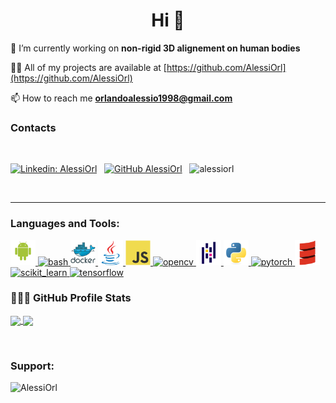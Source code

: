 <h1 align="center">Hi 👋</h1>




🔭 I’m currently working on **non-rigid 3D alignement on human bodies**

👨‍💻 All of my projects are available at [https://github.com/AlessiOrl](https://github.com/AlessiOrl)

📫 How to reach me **orlandoalessio1998@gmail.com**


### Contacts

<br>

[![Linkedin: AlessiOrl](https://img.shields.io/badge/-Alessio-blue?style=flat&logo=Linkedin&logoColor=white&link=https://www.linkedin.com/in/alessiorl)](https://www.linkedin.com/in/alessiorl/)&nbsp;&nbsp;
[![GitHub AlessiOrl](https://img.shields.io/github/followers/alessiorl?label=follow&style=social)](https://github.com/alessiorl)&nbsp;&nbsp;
<img src="https://komarev.com/ghpvc/?username=alessiorl&label=Profile%20views&color=0e75b6&style=flat" alt="alessiorl" />

<br>

<hr>

<h3 align="left">Languages and Tools:</h3>
<p align="left"> <a href="https://developer.android.com" target="_blank" rel="noreferrer"> <img src="https://raw.githubusercontent.com/devicons/devicon/master/icons/android/android-original-wordmark.svg" alt="android" width="40" height="40"/> </a> <a href="https://www.gnu.org/software/bash/" target="_blank" rel="noreferrer"> <img src="https://www.vectorlogo.zone/logos/gnu_bash/gnu_bash-icon.svg" alt="bash" width="40" height="40"/> </a> <a href="https://www.docker.com/" target="_blank" rel="noreferrer"> <img src="https://raw.githubusercontent.com/devicons/devicon/master/icons/docker/docker-original-wordmark.svg" alt="docker" width="40" height="40"/> </a> <a href="https://www.java.com" target="_blank" rel="noreferrer"> <img src="https://raw.githubusercontent.com/devicons/devicon/master/icons/java/java-original.svg" alt="java" width="40" height="40"/> </a> <a href="https://developer.mozilla.org/en-US/docs/Web/JavaScript" target="_blank" rel="noreferrer"> <img src="https://raw.githubusercontent.com/devicons/devicon/master/icons/javascript/javascript-original.svg" alt="javascript" width="40" height="40"/> </a> <a href="https://opencv.org/" target="_blank" rel="noreferrer"> <img src="https://www.vectorlogo.zone/logos/opencv/opencv-icon.svg" alt="opencv" width="40" height="40"/> </a> <a href="https://pandas.pydata.org/" target="_blank" rel="noreferrer"> <img src="https://raw.githubusercontent.com/devicons/devicon/2ae2a900d2f041da66e950e4d48052658d850630/icons/pandas/pandas-original.svg" alt="pandas" width="40" height="40"/> </a> <a href="https://www.python.org" target="_blank" rel="noreferrer"> <img src="https://raw.githubusercontent.com/devicons/devicon/master/icons/python/python-original.svg" alt="python" width="40" height="40"/> </a> <a href="https://pytorch.org/" target="_blank" rel="noreferrer"> <img src="https://www.vectorlogo.zone/logos/pytorch/pytorch-icon.svg" alt="pytorch" width="40" height="40"/> </a> <a href="https://www.scala-lang.org" target="_blank" rel="noreferrer"> <img src="https://raw.githubusercontent.com/devicons/devicon/master/icons/scala/scala-original.svg" alt="scala" width="40" height="40"/> </a> <a href="https://scikit-learn.org/" target="_blank" rel="noreferrer"> <img src="https://upload.wikimedia.org/wikipedia/commons/0/05/Scikit_learn_logo_small.svg" alt="scikit_learn" width="40" height="40"/> </a> <a href="https://www.tensorflow.org" target="_blank" rel="noreferrer"> <img src="https://www.vectorlogo.zone/logos/tensorflow/tensorflow-icon.svg" alt="tensorflow" width="40" height="40"/> </a> </p>


### 👨🏻‍💻&nbsp;GitHub Profile Stats

<p align=left>
<a href="https://github.com/anuraghazra/github-readme-stats">
  <img align="center" src="https://github-readme-stats.vercel.app/api?username=Alessiorll&show_icons=true&theme=tokyonight&line_height=33&hide_border=true" />
</a>
  
<a href="https://github.com/anuraghazra/convoychat">
  <img align="center" src="https://github-readme-stats.vercel.app/api/top-langs/?username=Alessiorl&theme=tokyonight&langs_count=4&hide=perl,TeX,jsonnet,autohotkey&hide_border=true" />
</a>
</p>

<br>

<h3 align="left">Support:</h3>
<p><a href="https://www.buymeacoffee.com/AlessiOrl"> <img align="left" src="https://cdn.buymeacoffee.com/buttons/v2/default-yellow.png" height="50" width="210" alt="AlessiOrl" /></a></p><br><br>

